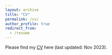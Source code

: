```yaml
---
layout: archive
title: "CV"
permalink: /cv/
author_profile: true
redirect_from:
  - /resume
---
```


Please find my [CV](https://nbviewer.org/github.com/LinChen-65/linchen/blob/d4b748f5990d8a815b44ed03b039b93eb937a684/files/Curriculum_Vitae_Lin_Chen.pdf) here (last updated: Nov 2023).
